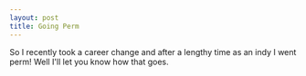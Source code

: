 ```yaml
---
layout: post
title: Going Perm
---
```


So I recently took a career change and after a lengthy time as an indy I went perm!
Well I'll let you know how that goes.

